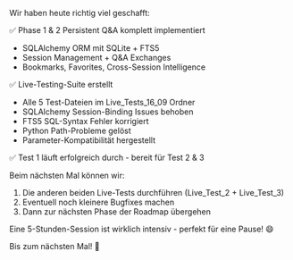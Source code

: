  Wir haben heute richtig viel geschafft:

  ✅ Phase 1 & 2 Persistent Q&A komplett implementiert
  - SQLAlchemy ORM mit SQLite + FTS5
  - Session Management + Q&A Exchanges
  - Bookmarks, Favorites, Cross-Session Intelligence

  ✅ Live-Testing-Suite erstellt
  - Alle 5 Test-Dateien im Live_Tests_16_09 Ordner
  - SQLAlchemy Session-Binding Issues behoben
  - FTS5 SQL-Syntax Fehler korrigiert
  - Python Path-Probleme gelöst
  - Parameter-Kompatibilität hergestellt

  ✅ Test 1 läuft erfolgreich durch - bereit für Test 2 & 3

  Beim nächsten Mal können wir:
  1. Die anderen beiden Live-Tests durchführen (Live_Test_2 + Live_Test_3)
  2. Eventuell noch kleinere Bugfixes machen
  3. Dann zur nächsten Phase der Roadmap übergehen

  Eine 5-Stunden-Session ist wirklich intensiv - perfekt für eine Pause! 😄

  Bis zum nächsten Mal! 👋